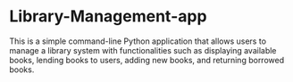 # Library-Management-app
This is a simple command-line Python application that allows users to manage a library system with functionalities such as displaying available books, lending books to users, adding new books, and returning borrowed books.
